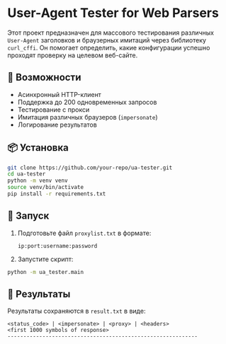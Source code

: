 # User-Agent Tester for Web Parsers

Этот проект предназначен для массового тестирования различных `User-Agent` заголовков и браузерных имитаций через библиотеку `curl_cffi`. Он помогает определить, какие конфигурации успешно проходят проверку на целевом веб-сайте.

## 🔧 Возможности

- Асинхронный HTTP-клиент
- Поддержка до 200 одновременных запросов
- Тестирование с прокси
- Имитация различных браузеров (`impersonate`)
- Логирование результатов

## 📦 Установка

```bash
git clone https://github.com/your-repo/ua-tester.git
cd ua-tester
python -m venv venv
source venv/bin/activate
pip install -r requirements.txt
````

## 🚀 Запуск

1. Подготовьте файл `proxylist.txt` в формате:

   ```
   ip:port:username:password
   ```

2. Запустите скрипт:

```bash
python -m ua_tester.main
```

## 📄 Результаты

Результаты сохраняются в `result.txt` в виде:

```
<status_code> | <impersonate> | <proxy> | <headers>
<first 1000 symbols of response>
------------------------------------------------------------
```

